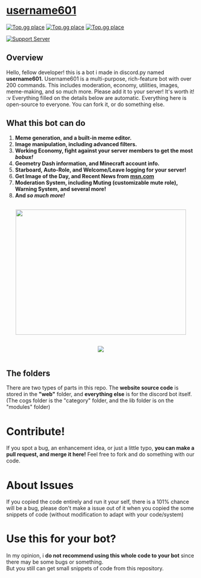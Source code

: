 # [username601](https://bit.ly/username601)

[![Top.gg place](https://top.gg/api/widget/status/696973408000409626.svg)](https://top.gg/bot/696973408000409626)
[![Top.gg place](https://top.gg/api/widget/servers/696973408000409626.svg)](https://top.gg/bot/696973408000409626)
[![Top.gg place](https://top.gg/api/widget/upvotes/696973408000409626.svg)](https://top.gg/bot/696973408000409626)

[![Support Server](https://discord.com/api/guilds/688373853889495044/embed.png?style=banner2)](https://discord.gg/HhAPkD8)

## Overview
Hello, fellow developer! this is a bot i made in discord.py named **username601.** Username601 is a multi-purpose, rich-feature bot with over 200 commands. This includes moderation, economy, utilities, images, meme-making, and so much more. Please add it to your server! It's worth it! :v  Everything filled on the details below are automatic.
Everything here is open-source to everyone. You can fork it, or do something else.

## What this bot can do
1. **Meme generation, and a built-in meme editor.**<br>
2. **Image manipulation, including advanced filters.**<br>
3. **Working Economy, fight against your server members to get the most *bobux!***<br>
4. **Geometry Dash information, and Minecraft account info.**<br>
5. **Starboard, Auto-Role, and Welcome/Leave logging for your server!**<br>
6. **Get Image of the Day, and Recent News from [msn.com](http://msn.com/)**<br>
7. **Moderation System, including Muting (customizable mute role), Warning System, and several more!**<br>
8. **And *so much more!***<br>
<div style="text-align: center;">
<img width="454" height="333" style="display: inline-block; margin-left: auto; margin-right: auto; padding: 15px;" src="https://vierofernando.is-inside.me/8opT6Mez.gif"></img><img style="display: inline-block; margin-left: auto; margin-right: auto; padding: 15px;" src="https://vierofernando.is-inside.me/4Gbhh0Zl.gif">
</img>
</div>

## The folders
There are two types of parts in this repo. The **website source code** is stored in the **"web"** folder, and **everything else** is for the discord bot itself. (The cogs folder is the "category" folder, and the lib folder is on the "modules" folder)

# Contribute!
If you spot a bug, an enhancement idea, or just a little typo, **you can make a pull request, and merge it here!** Feel free to fork and do something with our code.

# About Issues
If you copied the code entirely and run it your self, there is a 101% chance will be a bug, please don't make a issue out of it when you copied the some snippets of code (without modification to adapt with your code/system)

# Use this for your bot?
In my opinion, i **do not recommend using this whole code to your bot** since there may be some bugs or something.<br>
But you still can get small snippets of code from this repository.

